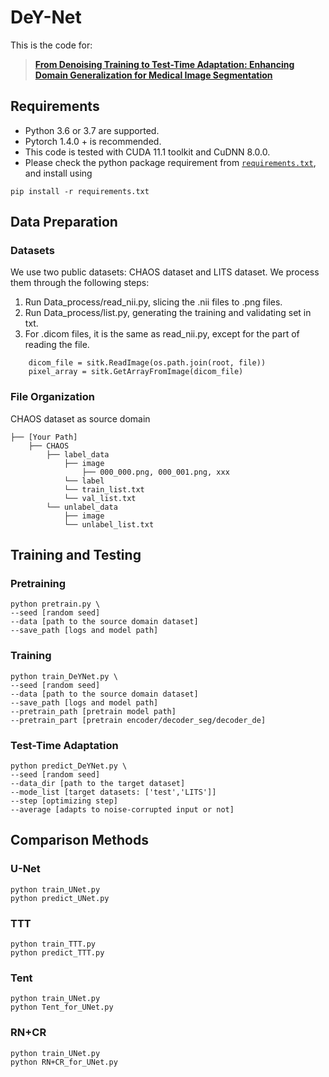 # DeY-Net
This is the code for:

> [**From Denoising Training to Test-Time Adaptation: Enhancing Domain Generalization for Medical Image Segmentation**](https://arxiv.org/abs/2310.20271)<br>

## Requirements
- Python 3.6 or 3.7 are supported.
- Pytorch 1.4.0 + is recommended.
- This code is tested with CUDA 11.1 toolkit and CuDNN 8.0.0.
- Please check the python package requirement from [`requirements.txt`](requirements.txt), and install using
```
pip install -r requirements.txt
```
## Data Preparation
### Datasets
We use two public datasets: CHAOS dataset and LITS dataset.
We process them through the following steps:
1. Run Data_process/read_nii.py, slicing the .nii files to .png files.
2. Run Data_process/list.py, generating the training and validating set in txt.
3. For .dicom files, it is the same as read_nii.py, except for the part of reading the file.
```
    dicom_file = sitk.ReadImage(os.path.join(root, file))
    pixel_array = sitk.GetArrayFromImage(dicom_file)
```

### File Organization

CHAOS dataset as source domain
``` 
├── [Your Path]
    ├── CHAOS
        ├── label_data
            ├── image
                ├── 000_000.png, 000_001.png, xxx
            └── label
            └── train_list.txt
            └── val_list.txt
        └── unlabel_data
            ├── image
            └── unlabel_list.txt
```

## Training and Testing

### Pretraining
```
python pretrain.py \
--seed [random seed]
--data [path to the source domain dataset]
--save_path [logs and model path]
```
### Training
```
python train_DeYNet.py \
--seed [random seed]
--data [path to the source domain dataset]
--save_path [logs and model path]
--pretrain_path [pretrain model path]
--pretrain_part [pretrain encoder/decoder_seg/decoder_de]
```
### Test-Time Adaptation 
```
python predict_DeYNet.py \
--seed [random seed]
--data_dir [path to the target dataset]
--mode_list [target datasets: ['test','LITS']]
--step [optimizing step]
--average [adapts to noise-corrupted input or not]
```
## Comparison Methods
### U-Net
```
python train_UNet.py
python predict_UNet.py
```
### TTT
```
python train_TTT.py
python predict_TTT.py
```
### Tent
```
python train_UNet.py
python Tent_for_UNet.py
```
### RN+CR
```
python train_UNet.py
python RN+CR_for_UNet.py
```